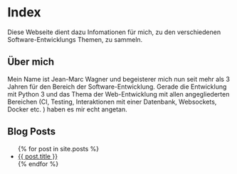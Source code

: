 # Index
Diese Webseite dient dazu Infomationen für mich,  zu den verschiedenen Software-Entwicklungs Themen, zu sammeln.
## Über mich
Mein Name ist Jean-Marc Wagner und begeisterer mich nun seit mehr als 3 Jahren für den Bereich der Software-Entwicklung. Gerade die Entwicklung mit Python 3 und das Thema der Web-Entwicklung mit allen angegliederten Bereichen (CI, Testing, Interaktionen mit einer Datenbank, Websockets, Docker etc. ) haben es mir echt angetan.

## Blog Posts

<ul>
  {% for post in site.posts %}
    <li>
      <a href="{{ post.url }}">{{ post.title }}</a>
    </li>
  {% endfor %}
</ul>
